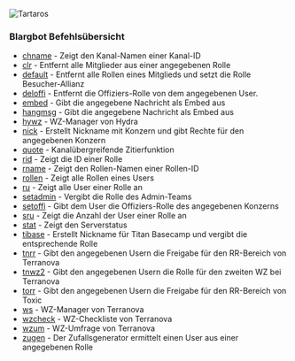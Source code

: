 
![Tartaros](https://dub01pap001files.storage.live.com/y4mN8LhKfmiHo_Oe1OcswZGt-X2cgTmIvLKdj4lCM1QOklytp4RfwtfH1iS7Nl0Mr7zRfekztAkI7MQN_dYmpiCVesdYKSNct_F49DlhZJkYnnuNxni7JSSHLFDPvRn9Ko1l06eQ8BKQyRUvjd3sIwjnbm5RKysvIUSv3toEjdYJV6SJfASzo2TdnC3Gha5L_Ke?width=510&height=508&cropmode=none)

### Blargbot Befehlsübersicht


* [chname](Doku/chname.md) - Zeigt den Kanal-Namen einer Kanal-ID
* [clr](Doku/clr.md) - Entfernt alle Mitglieder aus einer angegebenen Rolle
* [default](Doku/default.md) - Entfernt alle Rollen eines Mitglieds und setzt die Rolle Besucher-Allianz
* [deloffi](Doku/deloffi.md) - Entfernt die Offiziers-Rolle von dem angegebenen User.
* [embed](Doku/embed.md) - Gibt die angegebene Nachricht als Embed aus
* [hangmsg](Doku/hangmsg.md) - Gibt die angegebene Nachricht als Embed aus
* [hywz](Doku/hywz.md) - WZ-Manager von Hydra
* [nick](Doku/nick.md) - Erstellt Nickname mit Konzern und gibt Rechte für den angegebenen Konzern
* [quote](Doku/quote.md) - Kanalübergreifende Zitierfunktion
* [rid](Doku/rid.md) - Zeigt die ID einer Rolle
* [rname](Doku/rname.md) - Zeigt den Rollen-Namen einer Rollen-ID
* [rollen](Doku/rollen.md) - Zeigt alle Rollen eines Users
* [ru](Doku/ru.md) - Zeigt alle User einer Rolle an
* [setadmin](Doku/setadmin.md) - Vergibt die Rolle des Admin-Teams
* [setoffi](Doku/setoffi.md) - Gibt dem User die Offiziers-Rolle des angegebenen Konzerns
* [sru](Doku/sru.md) - Zeigt die Anzahl der User einer Rolle an
* [stat](Doku/stat.md) - Zeigt den Serverstatus
* [tibase](Doku/tibase) - Erstellt Nickname für Titan Basecamp und vergibt die entsprechende Rolle
* [tnrr](Doku/tnrr.md) - Gibt den angegebenen Usern die Freigabe für den RR-Bereich von Terranova
* [tnwz2](Doku/tnwz2.md) - Gibt den angegebenen Usern die Rolle für den zweiten WZ bei Terranova
* [torr](Doku/torr.md) - Gibt den angegebenen Usern die Freigabe für den RR-Bereich von Toxic
* [ws](Doku/ws.md) - WZ-Manager von Terranova
* [wzcheck](Doku/wzcheck.md) - WZ-Checkliste von Terranova
* [wzum](Doku/wzum.md) - WZ-Umfrage von Terranova
* [zugen](Doku/zugen.md) - Der Zufallsgenerator ermittelt einen User aus einer angegebenen Rolle


